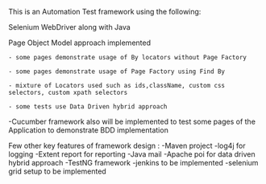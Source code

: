 This is an Automation Test framework using the following:

Selenium WebDriver along with Java

Page Object Model approach implemented

    - some pages demonstrate usage of By locators without Page Factory
    
    - some pages demonstrate usage of Page Factory using Find By
    
    - mixture of Locators used such as ids,className, custom css selectors, custom xpath selectors
    
    - some tests use Data Driven hybrid approach 
    

-Cucumber framework also will be implemented to test some pages of the Application to demonstrate BDD implementation

Few other key features of framework design
:
-Maven project
-log4j for logging
-Extent report for reporting
-Java mail 
-Apache poi for data driven hybrid approach
-TestNG framework
-jenkins to be implemented
-selenium grid setup to be implemented
